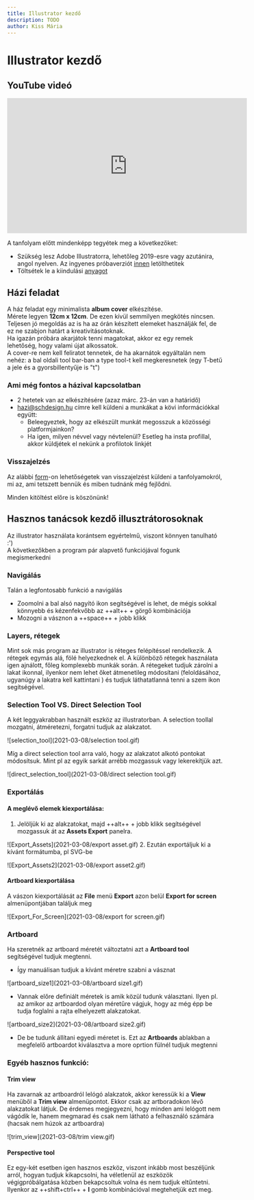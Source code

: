 ```yaml
---
title: Illustrator kezdő
description: TODO
author: Kiss Mária
---
```


# Illustrator kezdő

## YouTube videó

<div class="youtube-16-9">
    <iframe width="560" height="315" src="https://www.youtube-nocookie.com/embed/TlHprUn9FTo" title="YouTube video player" frameborder="0" allow="accelerometer; autoplay; clipboard-write; encrypted-media; gyroscope; picture-in-picture" allowfullscreen></iframe>
</div>

A tanfolyam előtt mindenképp tegyétek meg a következőket:

- Szükség lesz Adobe Illustratorra, lehetőleg 2019-esre vagy azutánira, angol nyelven. Az ingyenes próbaverziót [innen](https://www.adobe.com/products/illustrator/free-trial-download.html#) letölthetitek
- Töltsétek le a kiindulási [anyagot](https://drive.google.com/file/d/1fQekplMXM3JiibNKZ6B49fJ1CaGDFLkk/view?usp=sharing)

## Házi feladat

A ház feladat egy minimalista **album cover** elkészítése.<br>
Mérete legyen **12cm x 12cm**. De ezen kívül semmilyen megkötés nincsen.<br>
Teljesen jó megoldás az is ha az órán készített elemeket használják fel, de ez ne szabjon határt a kreativitásotoknak.<br>
Ha igazán próbára akarjátok tenni magatokat, akkor ez egy remek lehetőség, hogy valami újat alkossatok.<br>
A cover-re nem kell feliratot tennetek, de ha akarnátok egyáltalán nem nehéz: a bal oldali tool bar-ban a type tool-t kell megkeresnetek (egy T-betű a jele és a gyorsbillentyűje is "t")

### Ami még fontos a házival kapcsolatban

- 2 hetetek van az elkészítésére (azaz márc. 23-án van a határidő)
- hazi@schdesign.hu címre kell küldeni a munkákat a kövi információkkal együtt:
    - Beleegyeztek, hogy az elkészült munkát megosszuk a közösségi platformjainkon?
    - Ha igen, milyen névvel vagy névtelenül? Esetleg ha insta profillal, akkor küldjétek el nekünk a profilotok linkjét

### Visszajelzés

Az alábbi [form](https://forms.gle/8Yd1szgYY1wNkoZp9)-on lehetőségetek van visszajelzést küldeni a tanfolyamokról, mi az, ami tetszett bennük és miben tudnánk még fejlődni.

Minden kitöltést előre is köszönünk!

## Hasznos tanácsok kezdő illusztrátorosoknak

Az illustrator használata korántsem egyértelmű, viszont könnyen tanulható :')  
A következőkben a program pár alapvető funkciójával fogunk megismerkedni

### Navigálás

Talán a legfontosabb funkció a navigálás

- Zoomolni a bal alsó nagyító ikon segítségével is lehet, de mégis sokkal könnyebb és kézenfekvőbb az ++alt++ + görgő kombinációja
- Mozogni a vásznon a ++space++ + jobb klikk

### Layers, rétegek

Mint sok más program az illustrator is réteges felépítéssel rendelkezik. A rétegek egymás alá, fölé helyezkednek el. A különböző rétegek használata igen ajnálott, főleg komplexebb munkák során. A rétegeket tudjuk zárolni a lakat ikonnal, ilyenkor nem lehet őket átmenetileg módosítani (feloldásához, ugyanúgy a lakatra kell kattintani ) és tudjuk láthatatlanná tenni a szem ikon segítségével.

### Selection Tool VS. Direct Selection Tool

A két leggyakrabban használt eszköz az illustratorban.
A selection toollal mozgatni, átméretezni, forgatni tudjuk az alakzatot.

![selection_tool](2021-03-08/selection tool.gif)

Míg a direct selection tool arra való, hogy az alakzatot alkotó pontokat módosítsuk. Mint pl az egyik sarkát arrébb mozgassuk vagy lekerekítjük azt.

![direct_selection_tool](2021-03-08/direct selection tool.gif)

### Exportálás

#### A meglévő elemek kiexportálása:

1. Jelöljük ki az alakzatokat, majd ++alt++ + jobb klikk segítségével mozgassuk át az **Assets Export** panelra.

![Export_Assets](2021-03-08/export asset.gif)
2. Ezután exportáljuk ki a kívánt formátumba, pl SVG-be

![Export_Assets2](2021-03-08/export asset2.gif)

#### Artboard kiexportálása

A vászon kiexportálását az **File** menü **Export** azon belül **Export for screen** almenüpontjában találjuk meg

![Export_For_Screen](2021-03-08/export for screen.gif)

### Artboard

Ha szeretnék az artboard méretét változtatni azt a **Artboard tool** segítségével tudjuk megtenni.

- Így manuálisan tudjuk a kívánt méretre szabni a vásznat

![artboard_size1](2021-03-08/artboard size1.gif)

- Vannak előre definiált méretek is amik közül tudunk választani. Ilyen pl. az amikor az artboardod olyan méretűre vágjuk, hogy az még épp be tudja foglalni a rajta elhelyezett alakzatokat.

![artboard_size2](2021-03-08/artboard size2.gif)

- De be tudunk állítani egyedi méretet is. Ezt az **Artboards** ablakban a megfelelő artboardot kiválasztva a more oprtion fülnél tudjuk megtenni

### Egyéb hasznos funkció:

#### Trim view

Ha zavarnak az artboardról lelógó alakzatok, akkor keressük ki a **View** menüből a **Trim view** almenüpontot. Ekkor csak az artboradokon lévő alakzatokat látjuk. De érdemes megjegyezni, hogy minden ami lelógott nem vágódik le, hanem megmarad és csak nem látható a felhasználó számára (hacsak nem húzok az artboardra)

![trim_view](2021-03-08/trim view.gif)

#### Perspective tool

Ez egy-két esetben igen hasznos eszköz, viszont inkább most beszéljünk arról, hogyan tudjuk kikapcsolni, ha véletlenül az eszközök végigpróbálgatása közben bekapcsoltuk volna és nem tudjuk eltűntetni. Ilyenkor az ++shift+ctrl++ + **I** gomb kombinációval megtehetjük ezt meg.
